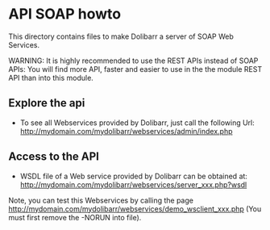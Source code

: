 API SOAP howto
==============

This directory contains files to make Dolibarr a server of SOAP Web Services.

WARNING: It is highly recommended to use the REST APIs instead of SOAP APIs: You will find more API, faster and easier
to use in the the module REST API than into this module.


Explore the api
---------------

* To see all Webservices provided by Dolibarr, just call the following Url:
  http://mydomain.com/mydolibarr/webservices/admin/index.php

Access to the API
-----------------

* WSDL file of a Web service provided by Dolibarr can be obtained at:
  http://mydomain.com/mydolibarr/webservices/server_xxx.php?wsdl

Note, you can test this Webservices by calling the
page http://mydomain.com/mydolibarr/webservices/demo_wsclient_xxx.php (You must first remove the -NORUN into file).
